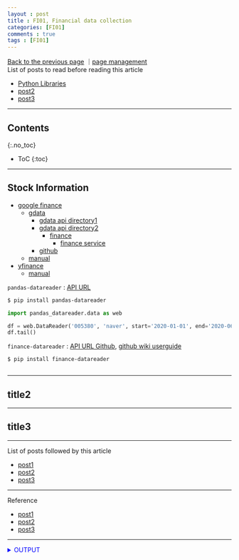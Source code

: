 ```yaml
---
layout : post
title : FI01, Financial data collection
categories: [FI01]
comments : true
tags : [FI01]
---
```

[Back to the previous page](https://userdyk-github.github.io/Study.html) ｜<a href="https://github.com/userdyk-github/userdyk-github.github.io/blob/master/_posts/FI01/2019-08-13-FI01-Financial-data-collection.md" target="_blank">page management</a><br>
List of posts to read before reading this article
- <a href='https://userdyk-github.github.io/pl03/PL03-Libraries.html' target="_blank">Python Libraries</a>
- <a href='https://userdyk-github.github.io/'>post2</a>
- <a href='https://userdyk-github.github.io/'>post3</a>

---

## Contents
{:.no_toc}

* ToC
{:toc}

<hr class="division1">

## **Stock Information**
- <a href="https://www.google.com/finance" target="_blank">google finance</a>
  - <a href="https://developers.google.com/gdata/" target="_blank">gdata</a>
    - <a href="https://developers.google.com/gdata/docs/directory" target="_blank">gdata api directory1</a>
    - <a href="https://developers.google.com/gdata/jsdoc/2.2/google/gdata/" target="_blank">gdata api directory2</a>
      - <a href="https://developers.google.com/gdata/jsdoc/2.2/google/gdata/finance/" target="_blank">finance</a>
        - <a href="https://developers.google.com/gdata/jsdoc/2.2/google/gdata/finance/FinanceService" target="_blank">finance service</a>
    - <a href="https://github.com/google/gdata-python-client" target="_blank">github</a>
  - <a href="https://towardsdatascience.com/best-5-free-stock-market-apis-in-2019-ad91dddec984" target="_blank">manual</a>
- <a href="https://github.com/ranaroussi/yfinance">yfinance</a>
  - <a href="https://towardsdatascience.com/best-5-free-stock-market-apis-in-2019-ad91dddec984" target="_blank">manual</a>

`pandas-datareader` : <a href="https://pandas-datareader.readthedocs.io/en/latest/" target="_blank">API URL</a>
```bash
$ pip install pandas-datareader
```
```python
import pandas_datareader.data as web

df = web.DataReader('005380', 'naver', start='2020-01-01', end='2020-06-30')
df.tail()
```
`finance-datareader` : <a href="https://github.com/financedata/financedatareader" target="_blank">API URL Github</a>, <a href="https://github.com/FinanceData/FinanceDataReader/wiki/Users-Guide" target="_blank">github wiki userguide</a>
```bash
$ pip install finance-datareader
```
```python

```
<hr class="division2">

## title2

<hr class="division2">

## title3

<hr class="division1">

List of posts followed by this article
- [post1](https://userdyk-github.github.io/)
- <a href='https://userdyk-github.github.io/'>post2</a>
- <a href='https://userdyk-github.github.io/'>post3</a>

---

Reference
- [post1](https://userdyk-github.github.io/)
- <a href='https://userdyk-github.github.io/'>post2</a>
- <a href='https://userdyk-github.github.io/'>post3</a>

---

<details markdown="1">
<summary class='jb-small' style="color:blue">OUTPUT</summary>
<hr class='division3'>

<hr class='division3'>
</details>


